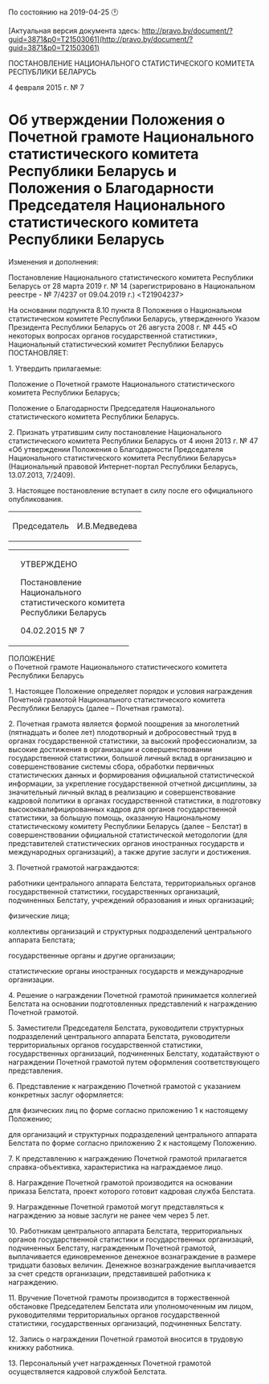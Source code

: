 По состоянию на 2019-04-25 &#x1F550;

[Актуальная версия документа здесь: http://pravo.by/document/?guid=3871&p0=T21503061](http://pravo.by/document/?guid=3871&p0=T21503061)

<p>ПОСТАНОВЛЕНИЕ НАЦИОНАЛЬНОГО СТАТИСТИЧЕСКОГО КОМИТЕТА РЕСПУБЛИКИ БЕЛАРУСЬ</p>
<p>4 февраля 2015 г. № 7</p>
<h1>Об утверждении Положения о Почетной грамоте Национального статистического комитета Республики Беларусь и Положения о Благодарности Председателя Национального статистического комитета Республики Беларусь</h1>
<p>Изменения и дополнения:</p>
<p>Постановление Национального статистического комитета Республики Беларусь от 28 марта 2019 г. № 14 (зарегистрировано в Национальном реестре - № 7/4237 от 09.04.2019 г.) &lt;T21904237&gt;</p>
<p></p>
<p>На основании подпункта 8.10 пункта 8 Положения о Национальном статистическом комитете Республики Беларусь, утвержденного Указом Президента Республики Беларусь от 26 августа 2008 г. № 445 «О некоторых вопросах органов государственной статистики», Национальный статистический комитет Республики Беларусь ПОСТАНОВЛЯЕТ:</p>
<p>1. Утвердить прилагаемые:</p>
<p>Положение о Почетной грамоте Национального статистического комитета Республики Беларусь;</p>
<p>Положение о Благодарности Председателя Национального статистического комитета Республики Беларусь.</p>
<p>2. Признать утратившим силу постановление Национального статистического комитета Республики Беларусь от 4 июня 2013 г. № 47 «Об утверждении Положения о Благодарности Председателя Национального статистического комитета Республики Беларусь» (Национальный правовой Интернет-портал Республики Беларусь, 13.07.2013, 7/2409).</p>
<p>3. Настоящее постановление вступает в силу после его официального опубликования.</p>
<p></p>
<table><tr>
<td><p>Председатель</p></td>
<td><p>И.В.Медведева</p></td>
</tr></table>
<p></p>
<table><tr>
<td><p></p></td>
<td>
<p>УТВЕРЖДЕНО</p>
<p>Постановление <br>Национального <br>статистического комитета <br>Республики Беларусь</p>
<p>04.02.2015 № 7</p>
</td>
</tr></table>
<p>ПОЛОЖЕНИЕ<br>о Почетной грамоте Национального статистического комитета Республики Беларусь</p>
<p>1. Настоящее Положение определяет порядок и условия награждения Почетной грамотой Национального статистического комитета Республики Беларусь (далее – Почетная грамота).</p>
<p>2. Почетная грамота является формой поощрения за многолетний (пятнадцать и более лет) плодотворный и добросовестный труд в органах государственной статистики, за высокий профессионализм, за высокие достижения в организации и совершенствовании государственной статистики, большой личный вклад в организацию и совершенствование системы сбора, обработки первичных статистических данных и формирования официальной статистической информации, за укрепление государственной отчетной дисциплины, за значительный личный вклад в реализацию и совершенствование кадровой политики в органах государственной статистики, в подготовку высококвалифицированных кадров для органов государственной статистики, за большую помощь, оказанную Национальному статистическому комитету Республики Беларусь (далее – Белстат) в совершенствовании официальной статистической методологии (для представителей статистических органов иностранных государств и международных организаций), а также другие заслуги и достижения.</p>
<p>3. Почетной грамотой награждаются:</p>
<p>работники центрального аппарата Белстата, территориальных органов государственной статистики, государственных организаций, подчиненных Белстату, учреждений образования и иных организаций;</p>
<p>физические лица;</p>
<p>коллективы организаций и структурных подразделений центрального аппарата Белстата;</p>
<p>государственные органы и другие организации;</p>
<p>статистические органы иностранных государств и международные организации.</p>
<p>4. Решение о награждении Почетной грамотой принимается коллегией Белстата на основании подготовленных представлений к награждению Почетной грамотой.</p>
<p>5. Заместители Председателя Белстата, руководители структурных подразделений центрального аппарата Белстата, руководители территориальных органов государственной статистики, государственных организаций, подчиненных Белстату, ходатайствуют о награждении Почетной грамотой путем оформления соответствующего представления.</p>
<p>6. Представление к награждению Почетной грамотой с указанием конкретных заслуг оформляется:</p>
<p>для физических лиц по форме согласно приложению 1 к настоящему Положению;</p>
<p>для организаций и структурных подразделений центрального аппарата Белстата по форме согласно приложению 2 к настоящему Положению.</p>
<p>7. К представлению к награждению Почетной грамотой прилагается справка-объективка, характеристика на награждаемое лицо.</p>
<p>8. Награждение Почетной грамотой производится на основании приказа Белстата, проект которого готовит кадровая служба Белстата.</p>
<p>9. Награжденные Почетной грамотой могут представляться к награждению за новые заслуги не ранее чем через 5 лет.</p>
<p>10. Работникам центрального аппарата Белстата, территориальных органов государственной статистики и государственных организаций, подчиненных Белстату, награжденным Почетной грамотой, выплачивается единовременное денежное вознаграждение в размере тридцати базовых величин. Денежное вознаграждение выплачивается за счет средств организации, представившей работника к награждению.</p>
<p>11. Вручение Почетной грамоты производится в торжественной обстановке Председателем Белстата или уполномоченным им лицом, руководителями территориальных органов государственной статистики, государственных организаций, подчиненных Белстату.</p>
<p>12. Запись о награждении Почетной грамотой вносится в трудовую книжку работника.</p>
<p>13. Персональный учет награжденных Почетной грамотой осуществляется кадровой службой Белстата.</p>
<p></p>